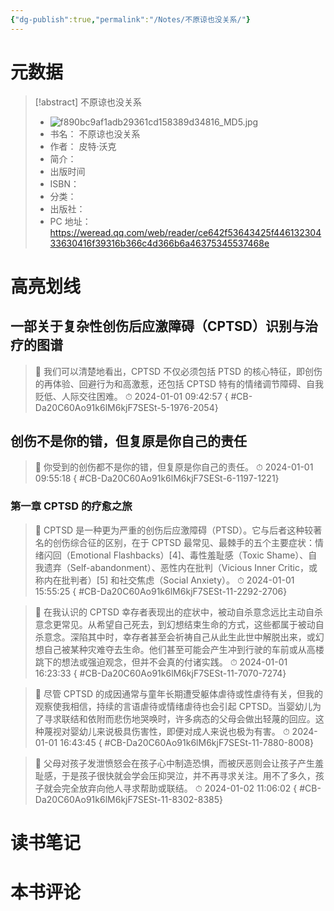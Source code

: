 ```yaml
---
{"dg-publish":true,"permalink":"/Notes/不原谅也没关系/"}
---
```



# 元数据

> [!abstract] 不原谅也没关系
> - ![f890bc9af1adb29361cd158389d34816_MD5.jpg](/img/user/Attachments/f890bc9af1adb29361cd158389d34816_MD5.jpg)
> - 书名： 不原谅也没关系
> - 作者： 皮特·沃克
> - 简介：
> - 出版时间
> - ISBN：
> - 分类：
> - 出版社：
> - PC 地址：https://weread.qq.com/web/reader/ce642f53643425f44613230433630416f39316b366c4d366b6a46375345537468e

# 高亮划线

## 一部关于复杂性创伤后应激障碍（CPTSD）识别与治疗的图谱

> 📌 我们可以清楚地看出，CPTSD 不仅必须包括 PTSD 的核心特征，即创伤的再体验、回避行为和高激惹，还包括 CPTSD 特有的情绪调节障碍、自我贬低、人际交往困难。
> ⏱ 2024-01-01 09:42:57
{ #CB-Da20C60Ao91k6lM6kjF7SESt-5-1976-2054}


## 创伤不是你的错，但复原是你自己的责任

> 📌 你受到的创伤都不是你的错，但复原是你自己的责任。
> ⏱ 2024-01-01 09:55:18
{ #CB-Da20C60Ao91k6lM6kjF7SESt-6-1197-1221}


### 第一章 CPTSD 的疗愈之旅

> 📌 CPTSD 是一种更为严重的创伤后应激障碍（PTSD）。它与后者这种较著名的创伤综合征的区别，在于 CPTSD 最常见、最棘手的五个主要症状：情绪闪回（Emotional Flashbacks）[4]、毒性羞耻感（Toxic Shame）、自我遗弃（Self-abandonment）、恶性内在批判（Vicious Inner Critic，或称内在批判者）[5] 和社交焦虑（Social Anxiety）。
> ⏱ 2024-01-01 15:55:25
{ #CB-Da20C60Ao91k6lM6kjF7SESt-11-2292-2706}


> 📌 在我认识的 CPTSD 幸存者表现出的症状中，被动自杀意念远比主动自杀意念更常见。从希望自己死去，到幻想结束生命的方式，这些都属于被动自杀意念。深陷其中时，幸存者甚至会祈祷自己从此生此世中解脱出来，或幻想自己被某种灾难夺去生命。他们甚至可能会产生冲到行驶的车前或从高楼跳下的想法或强迫观念，但并不会真的付诸实践。
> ⏱ 2024-01-01 16:23:33
{ #CB-Da20C60Ao91k6lM6kjF7SESt-11-7070-7274}


> 📌 尽管 CPTSD 的成因通常与童年长期遭受躯体虐待或性虐待有关，但我的观察使我相信，持续的言语虐待或情绪虐待也会引起 CPTSD。当婴幼儿为了寻求联结和依附而悲伤地哭唤时，许多病态的父母会做出轻蔑的回应。这种蔑视对婴幼儿来说极具伤害性，即便对成人来说也极为有害。
> ⏱ 2024-01-01 16:43:45
{ #CB-Da20C60Ao91k6lM6kjF7SESt-11-7880-8008}


> 📌 父母对孩子发泄愤怒会在孩子心中制造恐惧，而被厌恶则会让孩子产生羞耻感，于是孩子很快就会学会压抑哭泣，并不再寻求关注。用不了多久，孩子就会完全放弃向他人寻求帮助或联结。
> ⏱ 2024-01-02 11:06:02
{ #CB-Da20C60Ao91k6lM6kjF7SESt-11-8302-8385}


# 读书笔记

# 本书评论
